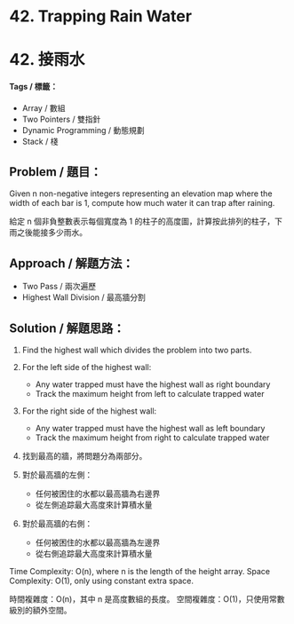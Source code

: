# 42. Trapping Rain Water
# 42. 接雨水

#### Tags / 標籤：
- Array / 數組
- Two Pointers / 雙指針
- Dynamic Programming / 動態規劃
- Stack / 棧

## Problem / 題目：
Given n non-negative integers representing an elevation map where the width of each bar is 1, compute how much water it can trap after raining.

給定 n 個非負整數表示每個寬度為 1 的柱子的高度圖，計算按此排列的柱子，下雨之後能接多少雨水。

## Approach / 解題方法：
- Two Pass / 兩次遍歷
- Highest Wall Division / 最高牆分割

## Solution / 解題思路：
1. Find the highest wall which divides the problem into two parts.
2. For the left side of the highest wall:
   - Any water trapped must have the highest wall as right boundary
   - Track the maximum height from left to calculate trapped water
3. For the right side of the highest wall:
   - Any water trapped must have the highest wall as left boundary
   - Track the maximum height from right to calculate trapped water

1. 找到最高的牆，將問題分為兩部分。
2. 對於最高牆的左側：
   - 任何被困住的水都以最高牆為右邊界
   - 從左側追踪最大高度來計算積水量
3. 對於最高牆的右側：
   - 任何被困住的水都以最高牆為左邊界
   - 從右側追踪最大高度來計算積水量

Time Complexity: O(n), where n is the length of the height array.
Space Complexity: O(1), only using constant extra space.

時間複雜度：O(n)，其中 n 是高度數組的長度。
空間複雜度：O(1)，只使用常數級別的額外空間。

